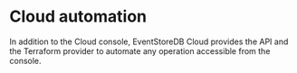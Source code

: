 # Cloud automation

In addition to the Cloud console, EventStoreDB Cloud provides the API and the Terraform provider to automate any operation accessible from the console.
